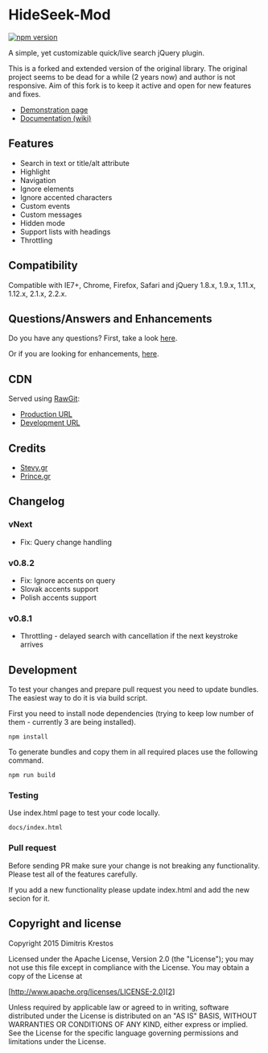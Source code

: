 # HideSeek-Mod

[![npm version](https://badge.fury.io/js/hideseek-mod.png)](http://badge.fury.io/js/hideseek-mod)

A simple, yet customizable quick/live search jQuery plugin.

This is a forked and extended version of the original library. The original project seems to be dead for a while (2 years now) and author is not responsive. Aim of this fork is to keep it active and open for new features and fixes.

* [Demonstration page][1]
* [Documentation (wiki)][3]

## Features

* Search in text or title/alt attribute
* Highlight
* Navigation
* Ignore elements
* Ignore accented characters
* Custom events
* Custom messages
* Hidden mode
* Support lists with headings
* Throttling

## Compatibility

Compatible with IE7+, Chrome, Firefox, Safari
and jQuery 1.8.x, 1.9.x, 1.11.x, 1.12.x, 2.1.x, 2.2.x.

## Questions/Answers and Enhancements

Do you have any questions? First, take a look [here][6].

Or if you are looking for enhancements, [here][7].

## CDN
Served using [RawGit][8]:
* [Production URL][9]
* [Development URL][10]

## Credits
* [Stevy.gr][4]
* [Prince.gr][5]

## Changelog
### vNext
* Fix: Query change handling
### v0.8.2
* Fix: Ignore accents on query
* Slovak accents support
* Polish accents support
### v0.8.1
* Throttling - delayed search with cancellation if the next keystroke arrives

## Development
To test your changes and prepare pull request you need to update bundles. The easiest way to do it is via build script.

First you need to install node dependencies (trying to keep low number of them - currently 3 are being installed).
```
npm install
```

To generate bundles and copy them in all required places use the following command.
```
npm run build
```

### Testing
Use index.html page to test your code locally.
```
docs/index.html
```

### Pull request
Before sending PR make sure your change is not breaking any functionality. Please test all of the features carefully.

If you add a new functionality please update index.html and add the new secion for it.

## Copyright and license

Copyright 2015 Dimitris Krestos

Licensed under the Apache License, Version 2.0 (the "License");
you may not use this file except in compliance with the License.
You may obtain a copy of the License at

[http://www.apache.org/licenses/LICENSE-2.0][2]

Unless required by applicable law or agreed to in writing, software
distributed under the License is distributed on an "AS IS" BASIS,
WITHOUT WARRANTIES OR CONDITIONS OF ANY KIND, either express or implied.
See the License for the specific language governing permissions and
limitations under the License.

  [1]: http://maxwroc.github.io/HideSeek-Mod/
  [2]: http://www.apache.org/licenses/LICENSE-2.0
  [3]: https://github.com/maxwroc/HideSeek/wiki
  [4]: http://stevy.gr/
  [5]: http://prince.gr/
  [6]: https://github.com/maxwroc/HideSeek-Mod/issues?utf8=%E2%9C%93&q=label%3Aquestion
  [7]: https://github.com/maxwroc/HideSeek-Mod/issues?utf8=%E2%9C%93&q=label%3Aenhancement
  [8]: https://rawgit.com/
  [9]: https://unpkg.com/hideseek-mod/bundle/jquery.hideseek-mod.min.js
  [10]: https://unpkg.com/hideseek-mod/bundle/jquery.hideseek-mod.js
